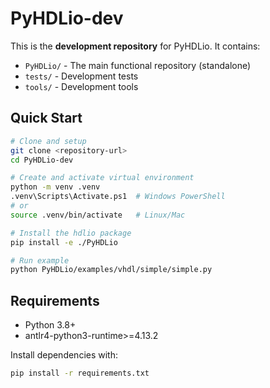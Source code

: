 # PyHDLio-dev

This is the **development repository** for PyHDLio. It contains:
- `PyHDLio/` - The main functional repository (standalone)
- `tests/` - Development tests
- `tools/` - Development tools

## Quick Start

```bash
# Clone and setup
git clone <repository-url>
cd PyHDLio-dev

# Create and activate virtual environment
python -m venv .venv
.venv\Scripts\Activate.ps1  # Windows PowerShell
# or
source .venv/bin/activate   # Linux/Mac

# Install the hdlio package
pip install -e ./PyHDLio

# Run example
python PyHDLio/examples/vhdl/simple/simple.py
```

## Requirements

- Python 3.8+
- antlr4-python3-runtime>=4.13.2

Install dependencies with:
```bash
pip install -r requirements.txt
```

